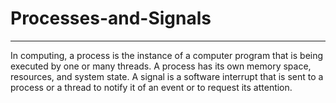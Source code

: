 # Processes-and-Signals
------------------------------------------------------------------------------------------------------------------------------------------------------------------------------
In computing, a process is the instance of a computer program that is being executed by one or many threads. A process has its own memory space, resources, and system state. A signal is a software interrupt that is sent to a process or a thread to notify it of an event or to request its attention.
